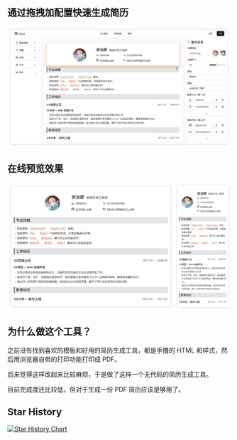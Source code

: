 ## 通过拖拽加配置快速生成简历

![screen shot edit](.github/screen-shot-edit.png)

## 在线预览效果

![screen shot edit](.github/screen-shot-preview.png)

## 为什么做这个工具？

之前没有找到喜欢的模板和好用的简历生成工具，都是手撸的 HTML 和样式，然后用浏览器自带的打印功能打印成 PDF。

后来觉得这样改起来比较麻烦，于是做了这样一个无代码的简历生成工具。

目前完成度还比较低，但对于生成一份 PDF 简历应该是够用了。

## Star History

[![Star History Chart](https://api.star-history.com/svg?repos=Arman19941113/dnd-resume&type=Date)](https://star-history.com/#Arman19941113/dnd-resume&Date)
